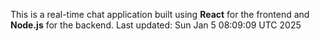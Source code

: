 This is a real-time chat application built using **React** for the frontend and **Node.js** for the backend.
Last updated: Sun Jan  5 08:09:09 UTC 2025
